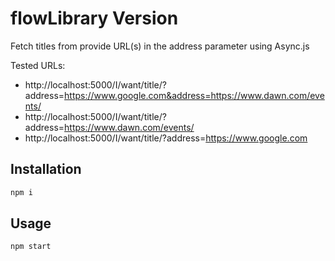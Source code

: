 # flowLibrary Version

Fetch titles from provide URL(s) in the address parameter using Async.js

Tested URLs:

  - http://localhost:5000/I/want/title/?address=https://www.google.com&address=https://www.dawn.com/events/
  - http://localhost:5000/I/want/title/?address=https://www.dawn.com/events/
  - http://localhost:5000/I/want/title/?address=https://www.google.com

## Installation


```bash
npm i
```

## Usage

```
npm start
```
